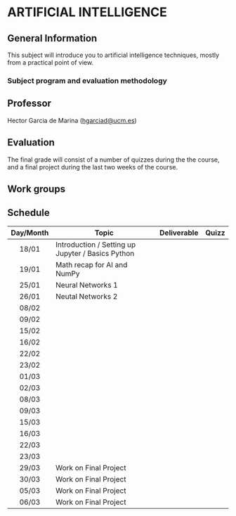 # ARTIFICIAL INTELLIGENCE

## General Information

This subject will introduce you to artificial intelligence techniques, mostly from a practical point of view.

### Subject program and evaluation methodology

## Professor

Hector Garcia de Marina (hgarciad@ucm.es)

## Evaluation

The final grade will consist of a number of quizzes during the the course, and a final project during the last two weeks of the course.

## Work groups

## Schedule

| Day/Month | Topic                                                                      | Deliverable                        | Quizz                                       |
|:---------:|----------------------------------------------------------------------------|------------------------------------|---------------------------------------------|
|   18/01   | Introduction / Setting up Jupyter / Basics Python                          |                                    |                                             |
|   19/01   | Math recap for AI and NumPy                                                |                                    |                                             |
|   25/01   | Neural Networks 1                                                          |                                    |                                             |
|   26/01   | Neutal Networks 2                                                          |                                    |                                             |
|   08/02   |                                                                            |                                    |                                             |
|   09/02   |                                                                            |                                    |                                             |
|   15/02   |                                                                            |                                    |                                             |
|   16/02   |                                                                            |                                    |                                             |
|   22/02   |                                                                            |                                    |                                             |
|   23/02   |                                                                            |                                    |                                             |
|   01/03   |                                                                            |                                    |                                             |
|   02/03   |                                                                            |                                    |                                             |
|   08/03   |                                                                            |                                    |                                             |
|   09/03   |                                                                            |                                    |                                             |
|   15/03   |                                                                            |                                    |                                             |
|   16/03   |                                                                            |                                    |                                             |
|   22/03   |                                                                            |                                    |                                             |
|   23/03   |                                                                            |                                    |                                             |
|   29/03   | Work on Final Project                                                      |                                    |                                             |
|   30/03   | Work on Final Project                                                      |                                    |                                             |
|   05/03   | Work on Final Project                                                      |                                    |                                             |
|   06/03   | Work on Final Project                                                      |                                    |                                             |

